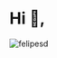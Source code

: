 # Hi 👋,


<img src="https://github-readme-stats.vercel.app/api/top-langs?username=felipesd&langs_count=8&show_icons=true&locale=en&layout=compact&bg_color=0d1117&text_color=ffffff&title_color=ffffff" 
     alt="felipesd" />

